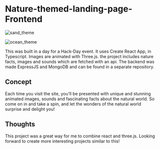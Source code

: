 # Nature-themed-landing-page-Frontend

![sand_theme](https://user-images.githubusercontent.com/116962905/226166258-e7fce22e-41ae-4274-a0e7-1d1d1f516ff0.jpg)

![ocean_theme](https://user-images.githubusercontent.com/116962905/226166260-9ecb38a8-9458-4796-9c4f-756379eb7162.jpg)

This was built in a day for a Hack-Day event. It uses Create React App, in Typescript. Images are animated with Three.js. 
the project includes nature facts, images and sounds which are fetched with an api. The backend was made ExpressJS and MongoDB and can be found in a separate repository.

## Concept

Each time you visit the site, you'll be presented with unique and stunning animated images, sounds and fascinating facts about the natural world. So come on in and take a spin, and let the wonders of the natural world surprise and delight you!

## Thoughts

This project was a great way for me to combine react and three.js. 
Looking forward to create more interesting projects similar to this!
